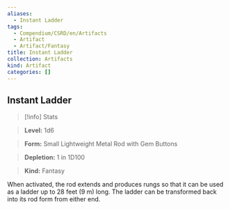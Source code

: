 ```yaml
---
aliases:
  - Instant Ladder
tags:
  - Compendium/CSRD/en/Artifacts
  - Artifact
  - Artifact/Fantasy
title: Instant Ladder
collection: Artifacts
kind: Artifact
categories: []
---
```

## Instant Ladder    
>[!info] Stats    
> **Level:** 1d6    
> **Form:** Small Lightweight Metal Rod with Gem Buttons    
> **Depletion:** 1 in 1D100    
> **Kind:** Fantasy  
    
When activated, the rod extends and produces rungs so that it can be used as a ladder up to 28 feet (9 m) long. The ladder can be transformed back into its rod form from either end.